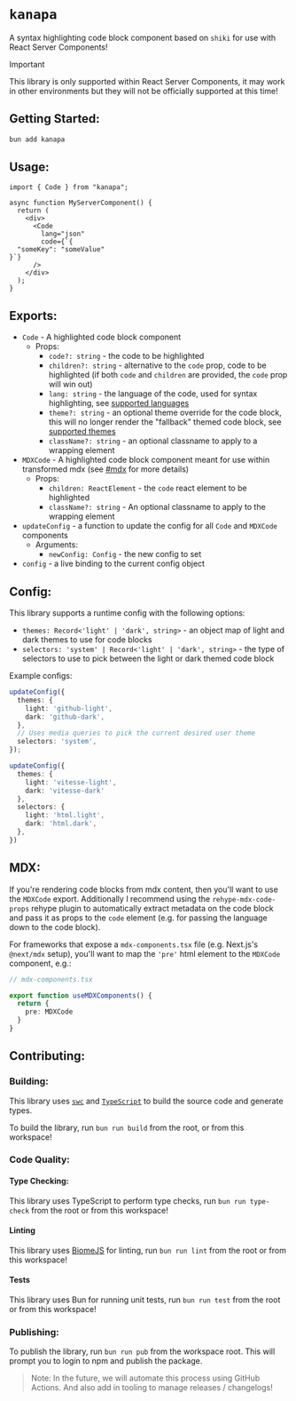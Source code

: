 # `kanapa`

A syntax highlighting code block component based on `shiki` for use with React Server Components!

> [!IMPORTANT]
> This library is only supported within React Server Components,
> it may work in other environments but they will not be officially supported at this time!

## Getting Started:

```bash
bun add kanapa
```

## Usage:

```tsx
import { Code } from "kanapa";

async function MyServerComponent() {
  return (
    <div>
      <Code
        lang="json"
        code={`{
  "someKey": "someValue"
}`}
      />
    </div>
  );
}
```

## Exports:

- `Code` - A highlighted code block component
  - Props:
    - `code?: string` - the code to be highlighted
    - `children?: string` - alternative to the `code` prop, code to be highlighted (if both `code` and `children` are provided, the `code` prop will win out)
    - `lang: string` - the language of the code, used for syntax highlighting, see [supported languages](https://github.com/shikijs/shiki/blob/main/docs/languages.md)
    - `theme?: string` - an optional theme override for the code block, this will no longer render the "fallback" themed code block, see [supported themes](https://github.com/shikijs/shiki/blob/main/docs/themes.md)
    - `className?: string` - an optional classname to apply to a wrapping element
- `MDXCode` - A highlighted code block component meant for use within transformed mdx (see [#mdx](#mdx) for more details)
  - Props:
    - `children: ReactElement` - the `code` react element to be highlighted
    - `className?: string` - An optional classname to apply to the wrapping element
- `updateConfig` - a function to update the config for all `Code` and `MDXCode` components
  - Arguments:
    - `newConfig: Config` - the new config to set
- `config` - a live binding to the current config object

## Config:

This library supports a runtime config with the following options:

- `themes: Record<'light' | 'dark', string>` - an object map of light and dark themes to use for code blocks
- `selectors: 'system' | Record<'light' | 'dark', string>` - the type of selectors to use to pick between the light or dark themed code block

Example configs:

```ts
updateConfig({
  themes: {
    light: 'github-light',
    dark: 'github-dark',
  },
  // Uses media queries to pick the current desired user theme
  selectors: 'system',
});

updateConfig({
  themes: {
    light: 'vitesse-light',
    dark: 'vitesse-dark'
  },
  selectors: {
    light: 'html.light',
    dark: 'html.dark',
  },
})
```

## MDX:

If you're rendering code blocks from mdx content, then you'll want to use the `MDXCode` export. Additionally I recommend using the `rehype-mdx-code-props` rehype plugin to automatically extract metadata on the code block and pass it as props to the `code` element (e.g. for passing the language down to the code block).

For frameworks that expose a `mdx-components.tsx` file (e.g. Next.js's `@next/mdx` setup), you'll want to map the `'pre'` html element to the `MDXCode` component, e.g.:

```ts
// mdx-components.tsx

export function useMDXComponents() {
  return {
    pre: MDXCode
  }
}
```

## Contributing:

### Building:

This library uses [`swc`](https://swc.rs/) and [`TypeScript`](https://www.typescriptlang.org/docs/) to build the source code and generate types.

To build the library, run `bun run build` from the root, or from this workspace!

### Code Quality:

#### Type Checking:

This library uses TypeScript to perform type checks, run `bun run type-check` from the root or from this workspace!

#### Linting

This library uses [BiomeJS](https://biomejs.dev/) for linting, run `bun run lint` from the root or from this workspace!

#### Tests

This library uses Bun for running unit tests, run `bun run test` from the root or from this workspace!

### Publishing:

To publish the library, run `bun run pub` from the workspace root. This will prompt you to login to npm and publish the package.

> Note: In the future, we will automate this process using GitHub Actions. And also add in tooling to manage releases / changelogs!

